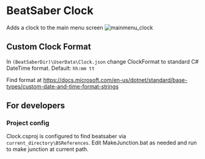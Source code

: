 # BeatSaber Clock
Adds a clock to the main menu screen
![mainmenu_clock](Image/mainmenu_clock.png)

## Custom Clock Format
In `(BeatSaberDir)\UserData\Clock.json` change ClockFormat to standard C# DateTime format. Default: `hh:mm tt`

Find format at https://docs.microsoft.com/en-us/dotnet/standard/base-types/custom-date-and-time-format-strings

## For developers
### Project config
Clock.csproj is configured to find beatsaber via `current_directory\BSReferences`. Edit MakeJunction.bat as needed and run to make junction at current path.
